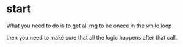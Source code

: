 # start
What you need to do is to get all rng to be onece in the while loop

then you need to make sure that all the logic happens after that call. 

